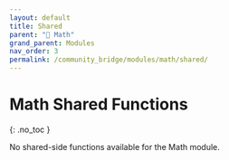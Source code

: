 ```yaml
---
layout: default
title: Shared
parent: "🔢 Math"
grand_parent: Modules
nav_order: 3
permalink: /community_bridge/modules/math/shared/
---
```


# Math Shared Functions
{: .no_toc }

No shared-side functions available for the Math module.